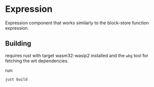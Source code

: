 # Expression

Expression component that works similarly to the block-store function expression.

## Building

requires rust with target wasm32-wasip2 installed and the `wkg` tool for fetching the wit dependencies.

run:

```sh
just build
```
